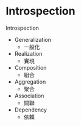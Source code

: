 # Introspection
Introspection   
 
- Generalization
    - 一般化
- Realization
    - 實現 
- Composition
    - 組合
- Aggregation
    - 聚合
- Association
    - 關聯
- Dependency
    - 依賴 
